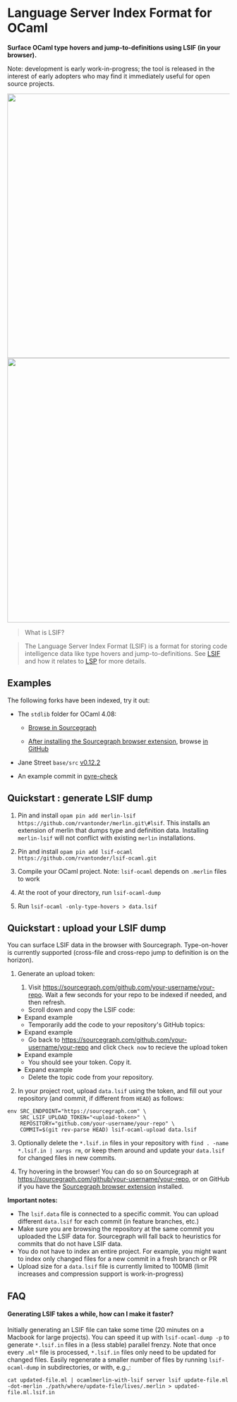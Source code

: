 # Language Server Index Format for OCaml

**Surface OCaml type hovers and jump-to-definitions using LSIF (in your browser).**

Note: development is early work-in-progress; the tool is released in the interest of early adopters who may find it immediately useful for open source projects.

<img src="https://user-images.githubusercontent.com/888624/63965007-4d11d500-ca66-11e9-8db5-4d943e8400b0.gif" width="600">
<img src="https://user-images.githubusercontent.com/888624/63966981-703e8380-ca6a-11e9-8c21-ddc37bec44eb.gif" width="600">

> What is LSIF?

> The Language Server Index Format (LSIF) is a format for storing code intelligence data like type hovers and jump-to-definitions. See [LSIF](https://github.com/Microsoft/language-server-protocol/blob/master/indexFormat/specification.md) and how it relates to [LSP](https://microsoft.github.io/language-server-protocol/) for more details.



## Examples

The following forks have been indexed, try it out:

- The `stdlib` folder for OCaml 4.08:
    - [Browse in Sourcegraph](https://sourcegraph.com/github.com/rvantonder/ocaml@4.08/-/blob/stdlib/buffer.ml?diff=dceeb8301f68a92ae9c739813eb842c4b153a08f)

    - [After installing the Sourcegraph browser extension](https://docs.sourcegraph.com/integration/browser_extension), browse [in GitHub](https://github.com/rvantonder/ocaml/blob/4.08/stdlib/buffer.ml)
    
- Jane Street `base/src` [v0.12.2](https://github.com/rvantonder/base/blob/v0.12.2/src/container.ml)
- An example commit in [pyre-check](https://sourcegraph.com/github.com/rvantonder/pyre-check/-/commit/623a5dc9ecb71846ae045ef924d4c7122a32b294)


## Quickstart : generate LSIF dump

1. Pin and install `opam pin add merlin-lsif https://github.com/rvantonder/merlin.git\#lsif`. This installs an extension of merlin that dumps type and definition data. Installing `merlin-lsif` will not conflict with existing `merlin` installations.

1. Pin and install `opam pin add lsif-ocaml https://github.com/rvantonder/lsif-ocaml.git`

1. Compile your OCaml project. Note: `lsif-ocaml` depends on `.merlin` files to work

1. At the root of your directory, run `lsif-ocaml-dump`

1. Run `lsif-ocaml -only-type-hovers > data.lsif`

## Quickstart : upload your LSIF dump

You can surface LSIF data in the browser with Sourcegraph. Type-on-hover is currently supported (cross-file and cross-repo jump to definition is on the horizon).

1. Generate an upload token:
    1. Visit https://sourcegraph.com/github.com/your-username/your-repo. Wait a few seconds for your repo to be indexed if needed, and then refresh.
    
    - Scroll down and copy the LSIF code:
    
    <details>
      <summary>Expand example</summary>
  
    ![Screen Shot 2019-08-28 at 2 25 22 PM](https://user-images.githubusercontent.com/888624/63882339-c8f51a00-c99f-11e9-83c7-8a2df7ee8e5f.png)
    </details>
    
    - Temporarily add the code to your repository's GitHub topics:
    
     <details>
      <summary>Expand example</summary>
    
    ![Screen Shot 2019-08-28 at 2 28 28 PM](https://user-images.githubusercontent.com/888624/63882568-4751bc00-c9a0-11e9-929c-d20ad01f16cb.png)

    ![Screen Shot 2019-08-28 at 2 27 12 PM](https://user-images.githubusercontent.com/888624/63882638-68b2a800-c9a0-11e9-983e-fde0bd548a39.png)
    </details>
    
    - Go back to https://sourcegraph.com/github.com/your-username/your-repo and click `Check now` to recieve the upload token
    
     <details>
      <summary>Expand example</summary>
  
    ![Screen Shot 2019-08-28 at 2 28 05 PM](https://user-images.githubusercontent.com/888624/63882725-9861b000-c9a0-11e9-8ba0-6c2ed04ab69b.png)
    </details>
    
    - You should see your token. Copy it.

     <details>
      <summary>Expand example</summary>
  
    ![Screen Shot 2019-08-28 at 2 28 14 PM](https://user-images.githubusercontent.com/888624/63882810-c810b800-c9a0-11e9-9cad-815bc2abefd6.png)
     </details>
    
    - Delete the topic code from your repository.

1. In your project root, upload `data.lsif` using the token, and fill out your repository (and commit, if different from `HEAD`) as follows:

  ```
  env SRC_ENDPOINT="https://sourcegraph.com" \
      SRC_LSIF_UPLOAD_TOKEN="<upload-token>" \
      REPOSITORY="github.com/your-username/your-repo" \
      COMMIT=$(git rev-parse HEAD) lsif-ocaml-upload data.lsif
  ```

3. Optionally delete the `*.lsif.in` files in your repository with `find . -name *.lsif.in | xargs rm`, or keep them around and update your `data.lsif` for changed files in new commits.

4. Try hovering in the browser! You can do so on Sourcegraph at https://sourcegraph.com/github/your-username/your-repo, or on GitHub if you have the [Sourcegraph browser extension](https://docs.sourcegraph.com/integration/browser_extension) installed.

**Important notes:**

- The `lsif.data` file is connected to a specific commit. You can upload different `data.lsif` for each commit (in feature branches, etc.)
- Make sure you are browsing the repository at the same commit you uploaded the LSIF data for. Sourcegraph will fall back to heuristics for commits that do not have LSIF data.
- You do not have to index an entire project. For example, you might want to index only changed files for a new commit in a fresh branch or PR
- Upload size for a `data.lsif` file is currently limited to 100MB (limit increases and compression support is work-in-progress)

## FAQ

#### Generating LSIF takes a while, how can I make it faster?

Initially generating an LSIF file can take some time (20 minutes on a Macbook for large projects). You can speed it up with `lsif-ocaml-dump -p` to generate `*.lsif.in` files in a (less stable) parallel frenzy. Note that once every `.ml*` file is processed, `*.lsif.in` files only need to be updated for changed files. Easily regenerate a smaller number of files by running `lsif-ocaml-dump` in subdirectories, or with, e.g.,:

```
cat updated-file.ml | ocamlmerlin-with-lsif server lsif update-file.ml -dot-merlin ./path/where/update-file/lives/.merlin > updated-file.ml.lsif.in
```
